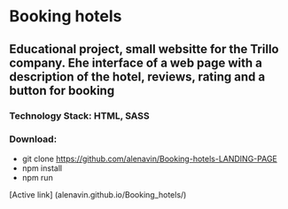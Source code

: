# Booking hotels

## Educational project, small websitte for the Trillo company. Еhe interface of a web page with a description of the hotel, reviews, rating and a button for booking

### Technology Stack: HTML, SASS

### Download:
* git clone https://github.com/alenavin/Booking-hotels-LANDING-PAGE
* npm install
* npm run



[Active link] (alenavin.github.io/Booking_hotels/)
